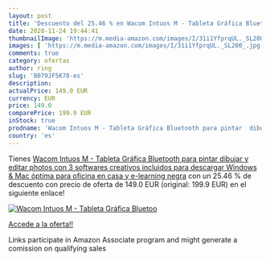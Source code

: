 ```yaml
---
layout: post
title: 'Descuento del 25.46 % en Wacom Intuos M - Tableta Gráfica Bluetoo'
date: 2020-11-24 19:44:41
thumbnailImage: 'https://m.media-amazon.com/images/I/31i1YfprqUL._SL200_.jpg'
images: [ 'https://m.media-amazon.com/images/I/31i1YfprqUL._SL200_.jpg' ]
comments: true
category: ofertas
author: ring
slug: 'B079JF5K78-es'
description:
actualPrice: 149.0 EUR
currency: EUR
price: 149.0
comparePrice: 199.9 EUR
inStock: true
prodname: 'Wacom Intuos M - Tableta Gráfica Bluetooth para pintar  dibujar y editar photos con 3 softwares creativos incluidos para descargar  Windows & Mac  óptima para oficina en casa y e-learning  negra'
country: 'es'
---
```


Tienes [Wacom Intuos M - Tableta Gráfica Bluetooth para pintar  dibujar y editar photos con 3 softwares creativos incluidos para descargar  Windows & Mac  óptima para oficina en casa y e-learning  negra](https://www.amazon.es/dp/B079JF5K78/?tag=tolees-21) con un 25.46 % de descuento con precio de oferta de 149.0 EUR (original: 199.9 EUR) en el siguiente enlace!

[![Wacom Intuos M - Tableta Gráfica Bluetoo](https://m.media-amazon.com/images/I/31i1YfprqUL._SL200_.jpg)](https://www.amazon.es/dp/B079JF5K78/?tag=tolees-21)

[Accede a la oferta!!](https://www.amazon.es/dp/B079JF5K78/?tag=tolees-21)

Links participate in Amazon Associate program and might generate a comission on qualifying sales


